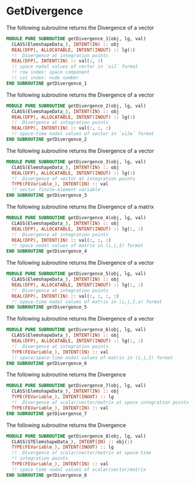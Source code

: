 # GetDivergence

The following subroutine returns the Divergence of a vector

```fortran
MODULE PURE SUBROUTINE getDivergence_1(obj, lg, val)
  CLASS(ElemshapeData_), INTENT(IN) :: obj
  REAL(DFP), ALLOCATABLE, INTENT(INOUT) :: lg(:)
  !!  Divergence at integration points
  REAL(DFP), INTENT(IN) :: val(:, :)
  !! space nodal values of vector in `xiJ` format
  !! row index: space component
  !! col index: node number
END SUBROUTINE getDivergence_1
```

The following subroutine returns the Divergence of a vector

```fortran
MODULE PURE SUBROUTINE getDivergence_2(obj, lg, val)
  CLASS(ElemshapeData_), INTENT(IN) :: obj
  REAL(DFP), ALLOCATABLE, INTENT(INOUT) :: lg(:)
  !!  Divergence at integration points
  REAL(DFP), INTENT(IN) :: val(:, :, :)
  !! space-time nodal values of vector in `xiJa` format
END SUBROUTINE getDivergence_2
```

The following subroutine returns the Divergence of a vector

```fortran
MODULE PURE SUBROUTINE getDivergence_3(obj, lg, val)
  CLASS(ElemshapeData_), INTENT(IN) :: obj
  REAL(DFP), ALLOCATABLE, INTENT(INOUT) :: lg(:)
  !!  Divergence of vector at integration points
  TYPE(FEVariable_), INTENT(IN) :: val
  !! vector finite-element variable
END SUBROUTINE getDivergence_3
```

The following subroutine returns the Divergence of a matrix

```fortran
MODULE PURE SUBROUTINE getDivergence_4(obj, lg, val)
  CLASS(ElemshapeData_), INTENT(IN) :: obj
  REAL(DFP), ALLOCATABLE, INTENT(INOUT) :: lg(:, :)
  !!  Divergence at integration points
  REAL(DFP), INTENT(IN) :: val(:, :, :)
  !! space nodal values of matrix in (i,j,I) format
END SUBROUTINE getDivergence_4
```

The following subroutine returns the Divergence of a vector

```fortran
MODULE PURE SUBROUTINE getDivergence_5(obj, lg, val)
  CLASS(ElemshapeData_), INTENT(IN) :: obj
  REAL(DFP), ALLOCATABLE, INTENT(INOUT) :: lg(:, :)
  !!  Divergence at integration points
  REAL(DFP), INTENT(IN) :: val(:, :, :, :)
  !! space-time nodal values of matrix in (i,j,I,a) format
END SUBROUTINE getDivergence_5
```

The following subroutine returns the Divergence of a vector

```fortran
MODULE PURE SUBROUTINE getDivergence_6(obj, lg, val)
  CLASS(ElemshapeData_), INTENT(IN) :: obj
  REAL(DFP), ALLOCATABLE, INTENT(INOUT) :: lg(:, :)
  !!  Divergence at integration points
  TYPE(FEVariable_), INTENT(IN) :: val
  !! space/space-time nodal values of matrix in (i,j,I) format
END SUBROUTINE getDivergence_6
```

The following subroutine returns the Divergence

```fortran
MODULE PURE SUBROUTINE getDivergence_7(obj, lg, val)
  CLASS(ElemshapeData_), INTENT(IN) :: obj
  TYPE(FEVariable_), INTENT(INOUT) :: lg
  !!  Divergence of scalar/vector/matrix at space integration points
  TYPE(FEVariable_), INTENT(IN) :: val
END SUBROUTINE getDivergence_7
```

The following subroutine returns the Divergence

```fortran
MODULE PURE SUBROUTINE getDivergence_8(obj, lg, val)
  CLASS(STElemshapeData_), INTENT(IN) :: obj(:)
  TYPE(FEVariable_), INTENT(INOUT) :: lg
  !!  Divergence of scalar/vector/matrix at space-time
  !! integration points
  TYPE(FEVariable_), INTENT(IN) :: val
  !! space time nodal values of scalar/vector/matrix
END SUBROUTINE getDivergence_8
```

